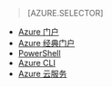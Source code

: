 >[AZURE.SELECTOR]
- [Azure 门户](/documentation/articles/load-balancer-get-started-internet-classic-pportal/)
- [Azure 经典门户](/documentation/articles/load-balancer-get-started-internet-classic-portal/)
- [PowerShell](/documentation/articles/load-balancer-get-started-internet-classic-ps/)
- [Azure CLI](/documentation/articles/load-balancer-get-started-internet-classic-cli/)
- [Azure 云服务](/documentation/articles/load-balancer-get-started-internet-classic-cloud/)

<!---HONumber=Mooncake_0822_2016-->